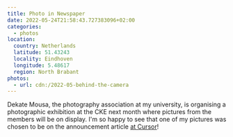 ```yaml
---
title: Photo in Newspaper
date: 2022-05-24T21:58:43.727383096+02:00
categories:
  - photos
location:
  country: Netherlands
  latitude: 51.43243
  locality: Eindhoven
  longitude: 5.48617
  region: North Brabant
photos:
  - url: cdn:/2022-05-behind-the-camera
---
```


Dekate Mousa, the photography association at my university, is organising a photographic exhibition at the CKE next month where pictures from the members will be on display. I'm so happy to see that one of my pictures was chosen to be on the announcement article [at Cursor](https://www.cursor.tue.nl/en/news/2022/mei/week-4/dekate-mousa-organizes-exhibition-at-cke/)!
